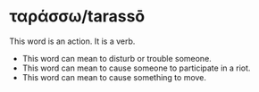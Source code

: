 # ταράσσω/tarassō
This word is an action. It is a verb.
* This word can mean to disturb or trouble someone.
* This word can mean to cause someone to participate in a riot.
* This word can mean to cause something to move.

